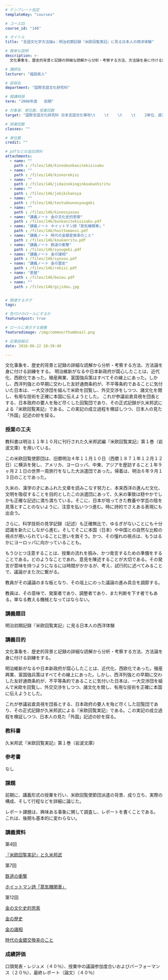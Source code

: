 ```yaml
---
# テンプレート指定
templateKey: "courses"

# コースID
course_id: "146"

# タイトル
title: "言語文化学方法論a：明治初期記録『米欧回覧実記』に見る日本人の西洋体験"

# 簡単な説明
description: >-
  文化事象を、歴史的背景と記録の詳細な読解から分析・考察する方法、方法論を身に付ける訓練をする。 明治維新がなるや日本新政府が腐心したことは、近代化、西欧化であった。殖産興業、富国強兵策はすべてその線上...

# 講師名
lecturer: "福田眞人"

# 部局名
department: "国際言語文化研究科"

# 開講時限
term: "2008年度	前期"

# 対象者、単位数、授業回数
target: "国際言語文化研究科 日本言語文化専攻\t    \t    \t    \t    2単位、週1回全15回"

# 授業回数
classes: ""

# 単位数
credit: ""

# pdfなどの追加資料
attachments: 
  - name: "" 
    path : /files/146/kinnobunkasitekisisaku
  - name: "" 
    path : /files/146/kinnorekisi
  - name: "" 
    path : /files/146/jidainokinginkoukanhiritu
  - name: "" 
    path : /files/146/jokikikansya
  - name: "" 
    path : /files/146/testudounosyougeki
  - name: "" 
    path : /files/146/kinnosyosou
  - name: "講義ノート 金の文化史的思索" 
    path : /files/146/bunkasitekisisaku.pdf
  - name: "講義ノート ホイットマン詩「蒸気機関車」" 
    path : /files/146/hoittomansi.pdf
  - name: "講義ノート 時代の金銀変換率のこと" 
    path : /files/146/koukanritu.pdf
  - name: "講義ノート 鉄道の衝撃" 
    path : /files/146/syougeki.pdf
  - name: "講義ノート 金の諸相" 
    path : /files/146/syosou.pdf
  - name: "講義ノート 金の歴史" 
    path : /files/146/rekisi.pdf
  - name: "差替" 
    path : /files/146/beiou.pdf
  - name: "" 
    path : /files/146/gijidou.jpg


# 関連するタグ
tags:

# 色付けのロールにするか
featuredpost: true

# ロールに表示する画像
featuredimage: /img/common/thumbnail.png

# 記事投稿日
date: 2016-06-22 10:39:49

---
```

文化事象を、歴史的背景と記録の詳細な読解から分析・考察する方法、方法論を身に付ける訓練をする。 明治維新がなるや日本新政府が腐心したことは、近代化、西欧化であった。殖産興業、富国強兵策はすべてその線上にあった。しかし、西洋列強との早期に交わした友好通商条約が、不平等条約であることに気付いた日本は、一大交渉団を組んで米欧を回覧し、外交交渉をしつつ、諸文化を閲し、有用な技術を正確に本国に伝えようとした。 これが参議岩倉具視を団長とする、日本政府の要人を殆ど尽くした回覧団であり、その正式記録が久米邦武による『米欧回覧実記』である。この実記の成立過程を検証しつつ、日本人の見た「外国」記述の妙を探る。
### 授業の工夫

教科書は明治１１年１０月に刊行された久米邦武編『米欧回覧実記』第１巻（岩波文庫）を用いている。

この米欧回覧使節団は、旧暦明治４年１１月１０日（西暦１８７１年１２月１２日）に横浜を発し、アメリカ、ヨーロッパ、中東、アジアを歴訪すること１年９ヶ月２１日の世界一周旅行をなした大派遣団であった。帰着は、明治６年９月１３日のことであった。

久米の、漢学の才にあふれた文章を読みこなす努力と、本来西洋の進んだ文化、文明を吸収することを目的としたこの派遣団にあって、久米の筆致は穏やかでしかも正確な記述に満ち満ちている。そこに、日本が培ってきた教養や学芸の陰を見落とすことのないように、注意を払いつつ進む。時に詩的でさえある表現にも出会う。

さらに、科学技術の見学記録（記述）も正確無比で、ゆるぎがないことにも十分認識を新たにしながら進む。そしてそこに本国（日本）や中国との自然な比較の視点が用いられていることに思いを致そう。かつ、その憧れの視点は、もうはるかにヨーロッパに向かっていることも。

もうひとつ注意することは、授業の流れを掴み、かつ発言するための準備をすることである。どのようなことであれ、意見を陳述することが大切である。その発言が意味を持つようになるには時間がかかるが、考え、試行的に述べてみることで、議論がまた次に繋がる。

教員がその議論のまな板となり、その俎上にのった議論の進み具合を調節する。

教員は、その意味で、発案者であり、調整者であり、また判断を下す者でもある。単なる教える機械となってはならない。

### 講義題目

明治初期記録『米欧回覧実記』に見る日本人の西洋体験

### 講義目的

文化事象を、歴史的背景と記録の詳細な読解から分析・考察する方法、方法論を身に付ける訓練をする。

明治維新がなるや日本新政府が腐心したことは、近代化、西欧化であった。殖産興業、富国強兵策はすべてその線上にあった。しかし、西洋列強との早期に交わした友好通商条約が、不平等条約であることに気付いた日本は、一大交渉団を組んで米欧を回覧し、外交交渉をしつつ、諸文化を閲し、有用な技術を正確に本国に伝えようとした。

これが参議岩倉具視を団長とする、日本政府の要人を殆ど尽くした回覧団であり、その正式記録が久米邦武による『米欧回覧実記』である。この実記の成立過程を検証しつつ、日本人の見た「外国」記述の妙を探る。

### 教科書

久米邦武『米欧回覧実記』第１巻（岩波文庫）

### 参考書

なし

### 課題

前期に、講義形式の授業を行い、米欧回覧使節団派遣の背景、成り立ち、実際の構成、そして行程などを詳細に論じた。

レポート課題は、興味ある事象に関して調査し、レポートを書くことである。 これは、後期も基本的に変わらない。

### 講義資料

第4回


[『米欧回覧実記』と久米邦武](/files/146/beiou.pdf) 

第7回


[鉄道の衝撃](/files/146/syougeki.pdf) 


[ホイットマン詩「蒸気機関車」](/files/146/hoittomansi.pdf) 

第12回


[金の文化史的思索](/files/146/bunkasitekisisaku.pdf) 


[金の歴史](/files/146/rekisi.pdf) 


[金の諸相](/files/146/syosou.pdf) 


[時代の金銀交換率のこと](/files/146/koukanritu.pdf) 

### 成績評価

口頭発表・レジュメ（４０％）、授業中の議論参加度合いおよびパーフォーマンス（２０％）、最終レポート（論文）（４０％）
